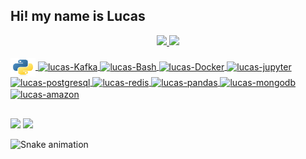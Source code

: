 ##  Hi! my name is Lucas

<div align="center">
  <a href="https://github.com/sentonelucas">
  <img height="120em" src="https://github-readme-stats.vercel.app/api?username=sentonelucas&show_icons=true&theme=dark&include_all_commits=true&count_private=true"/>
  <img height="120em" src="https://github-readme-stats.vercel.app/api/top-langs/?username=sentonelucas&layout=compact&langs_count=7&theme=dark"/>
</div>
  </div>
<div style="display: inline_block"><br>
  <img align="center" alt="lucas-Python" height="30" width="40" src="https://raw.githubusercontent.com/devicons/devicon/master/icons/python/python-original.svg">
  <img align="center" alt="lucas-Kafka" height="30" width="40" src="https://cdn.jsdelivr.net/gh/devicons/devicon/icons/apachekafka/apachekafka-original-wordmark.svg">
  <img align="center" alt="lucas-Bash" height="30" width="40" src="https://cdn.jsdelivr.net/gh/devicons/devicon/icons/bash/bash-original.svg">
  <img align="center" alt="lucas-Docker" height="30" width="40" src="https://cdn.jsdelivr.net/gh/devicons/devicon/icons/docker/docker-original.svg">
  <img align="center" alt="lucas-jupyter" height="30" width="40" src="https://cdn.jsdelivr.net/gh/devicons/devicon/icons/jupyter/jupyter-original.svg">
  <img align="center" alt="lucas-postgresql" height="30" width="40" src="https://cdn.jsdelivr.net/gh/devicons/devicon/icons/postgresql/postgresql-original.svg">
  <img align="center" alt="lucas-redis" height="30" width="40" src="https://cdn.jsdelivr.net/gh/devicons/devicon/icons/redis/redis-original-wordmark.svg">
  <img align="center" alt="lucas-pandas" height="30" width="40" src="https://cdn.jsdelivr.net/gh/devicons/devicon/icons/pandas/pandas-original-wordmark.svg">
  <img align="center" alt="lucas-mongodb" height="30" width="40" src="https://cdn.jsdelivr.net/gh/devicons/devicon/icons/mongodb/mongodb-original-wordmark.svg">
  <img align="center" alt="lucas-amazon" height="30" width="40" src="https://cdn.jsdelivr.net/gh/devicons/devicon/icons/amazonwebservices/amazonwebservices-original-wordmark.svg">
</div>

##

<div> 
  <a href="https://www.linkedin.com/in/lucas-sentone-05482116b" target="_blank"><img src="https://img.shields.io/badge/-LinkedIn-%230077B5?style=for-the-badge&logo=linkedin&logoColor=white" target="_blank"></a> 
  <a href="mailto:lucas.sentone@gmail.com" target="_blank"><img src="https://img.shields.io/badge/-Gmail-%23333?style=for-the-badge&logo=gmail&logoColor=white" target="blacnk"></a>
</div> 
  
 ![Snake animation](https://github.com/sentonelucas/sentonelucas/blob/output/github-contribution-grid-snake.svg)
 

